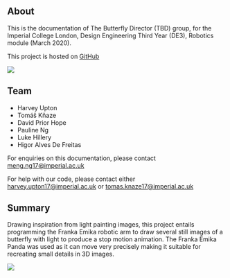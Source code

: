 ## About

This is the documentation of The Butterfly Director (TBD) group, for the Imperial College London, Design Engineering Third Year (DE3), Robotics module (March 2020).

This project is hosted on [GitHub](https://github.com/paulinengmj/DE3-TBD)

![](butterfly2.JPG)

## Team
* Harvey Upton
* Tomáš Kňaze
* David Prior Hope
* Pauline Ng
* Luke Hillery
* Higor Alves De Freitas

For enquiries on this documentation, please contact  [meng.ng17@imperial.ac.uk](mailto:meng.ng17@imperial.ac.uk)

For help with our code, please contact either [harvey.upton17@imperial.ac.uk](mailto:harvey.upton17@imperial.ac.uk) or [tomas.knaze17@imperial.ac.uk](mailto:tomas.knaze17@imperial.ac.uk)

## Summary
Drawing inspiration from light painting images, this project entails programming the Franka Emika robotic arm to draw several still images of a butterfly with light to produce a stop motion animation. The Franka Emika Panda was used as it can move very precisely making it suitable for recreating small details in 3D images.

![](butterfly.JPG)


